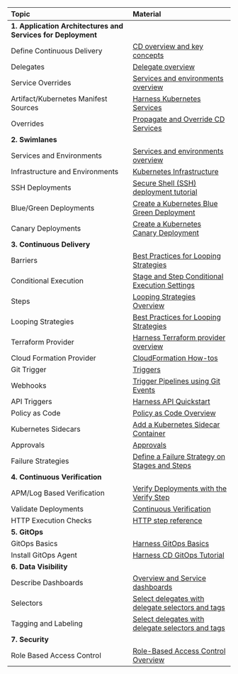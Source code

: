 | Topic | Material                                                                                                                                                              
| :------------------------------ | :------------------------------ | 
|**1. Application Architectures and Services for Deployment** | |
| Define Continuous Delivery | [CD overview and key concepts](https://developer.harness.io/docs/continuous-delivery/get-started/cd-pipeline-basics/) |
| Delegates | [Delegate overview ](https://developer.harness.io/docs/platform/delegates/delegate-concepts/delegate-overview/) |
| Service Overrides | [Services and environments overview](https://developer.harness.io/docs/continuous-delivery/get-started/services-and-environments-overview#service-overrides) |
| Artifact/Kubernetes Manifest Sources  | [Harness Kubernetes Services](https://developer.harness.io/docs/continuous-delivery/deploy-srv-diff-platforms/kubernetes/kubernetes-executions/deploy-manifests-using-apply-step) |
| Overrides  | [Propagate and Override CD Services](https://developer.harness.io/docs/continuous-delivery/x-platform-cd-features/services/propagate-and-override-cd-services) |
|**2. Swimlanes** | |
| Services and Environments | [Services and environments overview](https://developer.harness.io/docs/continuous-delivery/onboard-cd/cd-concepts/services-and-environments-overview/) |
| Infrastructure and Environments | [Kubernetes Infrastructure](https://developer.harness.io/docs/continuous-delivery/cd-infrastructure/kubernetes-infra/define-your-kubernetes-target-infrastructure/) |
| SSH Deployments | [Secure Shell (SSH) deployment tutorial](https://developer.harness.io/docs/continuous-delivery/deploy-srv-diff-platforms/traditional/ssh-ng) |
| Blue/Green Deployments  | [Create a Kubernetes Blue Green Deployment](https://developer.harness.io/docs/continuous-delivery/deploy-srv-diff-platforms/kubernetes/kubernetes-executions/create-a-kubernetes-blue-green-deployment) |
| Canary Deployments  | [Create a Kubernetes Canary Deployment](https://developer.harness.io/docs/continuous-delivery/cd-execution/kubernetes-executions/create-a-kubernetes-canary-deployment) |
|**3. Continuous Delivery** | |
| Barriers | [Best Practices for Looping Strategies ](https://developer.harness.io/docs/first-gen/continuous-delivery/model-cd-pipeline/workflows/synchronize-workflows-in-your-pipeline-using-barrier/) |
| Conditional Execution  | [Stage and Step Conditional Execution Settings](https://developer.harness.io/docs/platform/pipelines/w_pipeline-steps-reference/step-skip-condition-settings/) |
| Steps | [Looping Strategies Overview ](https://developer.harness.io/docs/platform/pipelines/looping-strategies-matrix-repeat-and-parallelism/) |
| Looping Strategies | [Best Practices for Looping Strategies ](https://developer.harness.io/docs/platform/pipelines/best-practices-for-looping-strategies/) |
| Terraform Provider | [Harness Terraform provider overview](https://developer.harness.io/docs/platform/terraform/harness-terraform-provider-overview/)|
| Cloud Formation Provider | [CloudFormation How-tos](https://developer.harness.io/docs/continuous-delivery/cd-infrastructure/cloudformation-infra/cloud-formation-how-tos) |
| Git Trigger  | [Triggers](https://developer.harness.io/docs/category/triggers/) |
| Webhooks  | [Trigger Pipelines using Git Events](https://developer.harness.io/docs/platform/triggers/triggering-pipelines/) |
| API Triggers  | [Harness API Quickstart](https://developer.harness.io/docs/platform/Resource-Development/APIs/api-quickstart) |
| Policy as Code  | [Policy as Code Overview](https://developer.harness.io/docs/platform/Governance/Policy-as-code/harness-governance-overview/) |
| Kubernetes Sidecars | [Add a Kubernetes Sidecar Container](https://developer.harness.io/docs/continuous-delivery/deploy-srv-diff-platforms/kubernetes/cd-kubernetes-category/add-a-kubernetes-sidecar-container) |
| Approvals | [Approvals](https://developer.harness.io/docs/category/approvals/) |
| Failure Strategies  | [Define a Failure Strategy on Stages and Steps](https://developer.harness.io/docs/platform/pipelines/define-a-failure-strategy-on-stages-and-steps/) |
|**4. Continuous Verification** | |
| APM/Log Based Verification  | [Verify Deployments with the Verify Step](https://developer.harness.io/docs/continuous-delivery/verify/verify-deployments-with-the-verify-step) |
| Validate Deployments | [Continuous Verification](https://developer.harness.io/docs/category/continuous-verification/) |
| HTTP Execution Checks | [HTTP step reference](https://developer.harness.io/docs/continuous-delivery/x-platform-cd-features/executions/cd-general-steps/using-http-requests-in-cd-pipelines)|
|**5. GitOps** | |
| GitOps Basics  | [Harness GitOps Basics](https://developer.harness.io/docs/continuous-delivery/cd-gitops/harness-git-ops-basics/) |
| Install GitOps Agent  | [Harness CD GitOps Tutorial](https://developer.harness.io/docs/continuous-delivery/cd-gitops/harness-cd-git-ops-quickstart/) |
|**6. Data Visibility**| |
| Describe Dashboards| [Overview and Service dashboards](https://developer.harness.io/docs/continuous-delivery/monitor-deployments/monitor-cd-deployments) |
| Selectors  | [Select delegates with delegate selectors and tags](https://developer.harness.io/docs/platform/delegates/manage-delegates/select-delegates-with-selectors/) |
| Tagging and Labeling  | [Select delegates with delegate selectors and tags](https://developer.harness.io/docs/platform/delegates/manage-delegates/select-delegates-with-selectors/) |
|**7. Security**  | |
| Role Based Access Control | [Role-Based Access Control Overview](https://developer.harness.io/docs/platform/role-based-access-control/rbac-in-harness/) |
